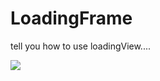 LoadingFrame
============
tell you how to use loadingView....


![](http://www.apkbus.com/data/attachment/forum/201409/12/112641qr095550cnhnnl44.gif)
